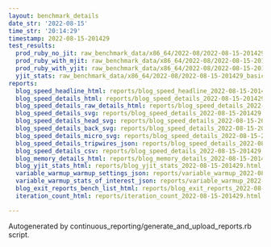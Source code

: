 ```yaml
---
layout: benchmark_details
date_str: '2022-08-15'
time_str: '20:14:29'
timestamp: 2022-08-15-201429
test_results:
  prod_ruby_no_jit: raw_benchmark_data/x86_64/2022-08/2022-08-15-201429_basic_benchmark_prod_ruby_no_jit.json
  prod_ruby_with_mjit: raw_benchmark_data/x86_64/2022-08/2022-08-15-201429_basic_benchmark_prod_ruby_with_mjit.json
  prod_ruby_with_yjit: raw_benchmark_data/x86_64/2022-08/2022-08-15-201429_basic_benchmark_prod_ruby_with_yjit.json
  yjit_stats: raw_benchmark_data/x86_64/2022-08/2022-08-15-201429_basic_benchmark_yjit_stats.json
reports:
  blog_speed_headline_html: reports/blog_speed_headline_2022-08-15-201429.html
  blog_speed_details_html: reports/blog_speed_details_2022-08-15-201429.html
  blog_speed_details_raw_details_html: reports/blog_speed_details_2022-08-15-201429.raw_details.html
  blog_speed_details_svg: reports/blog_speed_details_2022-08-15-201429.svg
  blog_speed_details_head_svg: reports/blog_speed_details_2022-08-15-201429.head.svg
  blog_speed_details_back_svg: reports/blog_speed_details_2022-08-15-201429.back.svg
  blog_speed_details_micro_svg: reports/blog_speed_details_2022-08-15-201429.micro.svg
  blog_speed_details_tripwires_json: reports/blog_speed_details_2022-08-15-201429.tripwires.json
  blog_speed_details_csv: reports/blog_speed_details_2022-08-15-201429.csv
  blog_memory_details_html: reports/blog_memory_details_2022-08-15-201429.html
  blog_yjit_stats_html: reports/blog_yjit_stats_2022-08-15-201429.html
  variable_warmup_warmup_settings_json: reports/variable_warmup_2022-08-15-201429.warmup_settings.json
  variable_warmup_stats_of_interest_json: reports/variable_warmup_2022-08-15-201429.stats_of_interest.json
  blog_exit_reports_bench_list_html: reports/blog_exit_reports_2022-08-15-201429.bench_list.html
  iteration_count_html: reports/iteration_count_2022-08-15-201429.html

---
```

Autogenerated by continuous_reporting/generate_and_upload_reports.rb script.
